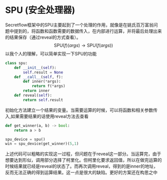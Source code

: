 # SPU (安全处理器)
Secretflow框架中的SPU主要起到了一个处理的作用，就像是在姚氏百万富翁问题中提到的，将函数和函数需要的数据传入，在内部进行运算，并将最后处理出来的结果保存（通过reveal的方式查看）。
$$ \text{SPU}(f)(args) \to \text{SPU}(f(args)) $$
以我个人的理解，可以简单实现一下SPU的功能
```python
class spu:
    def __init__(self):
        self.result = None
    def __call__(self, f):
        def inner(*args):
            return f(*args)
        return inner
    def reveal(self):
        return self.result
```
初始化方法建立一个结果的变量。当需要运算的时候，可以将函数和相关参数传入,如果需要结果的话使用reveal方法去查看
```python
def get_winner(a, b) -> bool:
    return a > b

spu_device = spu()
win = spu_device(get_winner)(5,1)
```
上述代码可以粗略的实现这一过程，但问题在于reveal这一部分。当运算完，由于想要达到形似，调用部分选择了柯里化。但柯里化要求返回值，所以在做完运算的时候结果就已经是reveal的状态了。而再次调用reveal，得到的是inner的地址，反而无法正确的得到运算结果。这一点是很大的缺陷。更好的方案还在构思之中